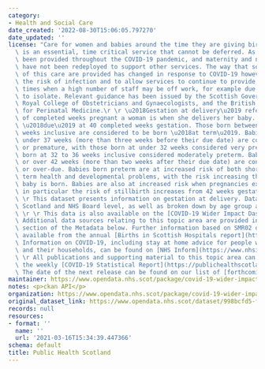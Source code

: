 ```yaml
---
category:
- Health and Social Care
date_created: '2022-08-30T15:06:05.797270'
date_updated: ''
license: "Care for women and babies around the time they are giving birth/being born\
  \ is an essential, time critical service that cannot be deferred. As such, it has\
  \ been provided throughout the COVID-19 pandemic, and maternity and neonatal staff\
  \ have not been redeployed to support other services. The way that some elements\
  \ of this care are provided has changed in response to COVID-19 however, to minimise\
  \ the risk of infection and to allow services to continue to provide safe care during\
  \ times when a high number of staff may be off work, for example due to needing\
  \ to isolate. Relevant guidance has been issued by the Scottish Government, the\
  \ Royal College of Obstetricians and Gynaecologists, and the British Association\
  \ for Perinatal Medicine.\r \r \u2018Gestation at delivery\u2019 refers to the number\
  \ of completed weeks pregnant a woman is when she delivers her baby. Babies are\
  \ \u2018due\u2019 at 40 completed weeks gestation. Those born between 37 and 41\
  \ weeks inclusive are considered to be born \u2018at term\u2019. Babies born at\
  \ under 37 weeks (more than three weeks before their due date) are considered preterm\
  \ or premature, with those born at under 32 weeks considered very preterm and those\
  \ born at 32 to 36 weeks inclusive considered moderately preterm. Babies born at\
  \ or over 42 weeks (more than two weeks after their due date) are considered post-term\
  \ or over-due. Babies born preterm are at increased risk of both short and long\
  \ term health and developmental problems, with the risk increasing the earlier a\
  \ baby is born. Babies are also at increased risk when pregnancies extend post-term,\
  \ in particular the risk of stillbirth increases from 42 weeks gestation onwards.\r\
  \ \r This dataset presents information on gestation at delivery. Data is shown at\
  \ Scotland and NHS Board level, as well as broken down by age group and deprivation.\
  \ \r \r This data is also available on the [COVID-19 Wider Impact Dashboard](https://scotland.shinyapps.io/phs-covid-wider-impact/).\
  \ Additional data sources relating to this topic area are provided in the Links\
  \ section of the Metadata below. Further information based on SMR02 data is also\
  \ available from the annual [Births in Scottish Hospitals report](https://publichealthscotland.scot/publications/births-in-scottish-hospitals/).\
  \ Information on COVID-19, including stay at home advice for people who are self-isolating\
  \ and their households, can be found on [NHS Inform](https://www.nhsinform.scot/illnesses-and-conditions/infections-and-poisoning/coronavirus-covid-19#stay-at-home-advice).\r\
  \ \r All publications and supporting material to this topic area can be found in\
  \ the weekly [COVID-19 Statistical Report](https://publichealthscotland.scot/publications/covid-19-statistical-report/).\
  \ The date of the next release can be found on our list of [forthcoming publications](https://publichealthscotland.scot/publications/forthcoming-publications/)."
maintainer: https://www.opendata.nhs.scot/package/covid-19-wider-impacts-gestation-at-delivery
notes: <p>ckan API</p>
organization: https://www.opendata.nhs.scot/package/covid-19-wider-impacts-gestation-at-delivery
original_dataset_link: https://www.opendata.nhs.scot/dataset/998bcfd5-f985-407c-9a71-dea23aaff16e/resource/4a423747-5f6d-4415-bae5-27111c990036/download/gestation_simd_20220830.csv
records: null
resources:
- format: ''
  name: ''
  url: '2021-03-16T15:34:39.447366'
schema: default
title: Public Health Scotland
---
```


